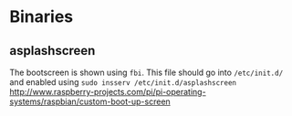 # Binaries

## asplashscreen
The bootscreen is shown using `fbi`. This file should go into `/etc/init.d/` and enabled using `sudo insserv /etc/init.d/asplashscreen`
http://www.raspberry-projects.com/pi/pi-operating-systems/raspbian/custom-boot-up-screen


